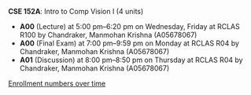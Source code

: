 **CSE 152A**: Intro to Comp Vision I (4 units)

- **A00** (Lecture) at 5:00 pm–6:20 pm on Wednesday, Friday at RCLAS R100 by Chandraker, Manmohan Krishna (A05678067)
- **A00** (Final Exam) at 7:00 pm–9:59 pm on Monday at RCLAS R04 by Chandraker, Manmohan Krishna (A05678067)
- **A01** (Discussion) at 8:00 pm–8:50 pm on Thursday at RCLAS R04 by Chandraker, Manmohan Krishna (A05678067)

[Enrollment numbers over time](./CSE152A.tsv)
